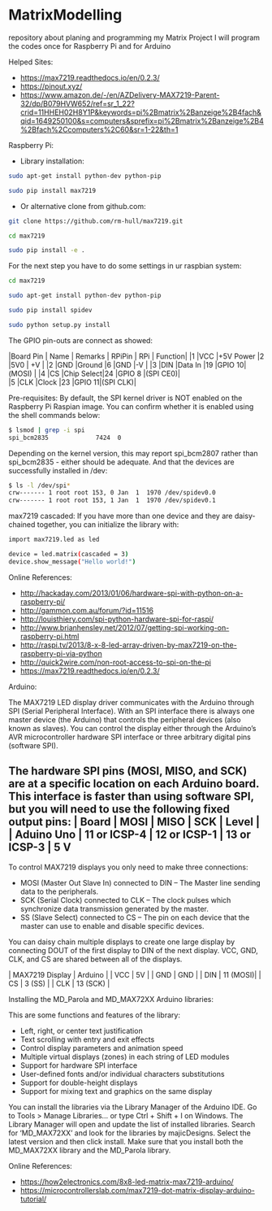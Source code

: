 # MatrixModelling
repository about planing and programming my Matrix Project
I will program the codes once for Raspberry Pi and for Arduino


Helped Sites: 
- https://max7219.readthedocs.io/en/0.2.3/
- https://pinout.xyz/
- https://www.amazon.de/-/en/AZDelivery-MAX7219-Parent-32/dp/B079HVW652/ref=sr_1_22?crid=11HHEH02H8Y1P&keywords=pi%2Bmatrix%2Banzeige%2B4fach&qid=1649250100&s=computers&sprefix=pi%2Bmatrix%2Banzeige%2B4%2Bfach%2Ccomputers%2C60&sr=1-22&th=1


Raspberry Pi:

- Library installation:
```sh
sudo apt-get install python-dev python-pip
```

```sh
sudo pip install max7219
```


- Or alternative clone from github.com:

```sh
git clone https://github.com/rm-hull/max7219.git
```
```sh
cd max7219
```
```sh
sudo pip install -e .
```

For the next step you have to do some settings in ur raspbian system:
```sh
cd max7219
```
```sh
sudo apt-get install python-dev python-pip
```
```sh
sudo pip install spidev
```
```sh
sudo python setup.py install
```

The GPIO pin-outs are connect as showed:

|Board Pin | Name | Remarks   |  RPiPin | RPi   | Function|
|1	        |VCC  |+5V Power  |2	    |5V0    | +V      |
|2	        |GND  |Ground	  |6	    |GND    |-V       |
|3	        |DIN  |Data In	  |19	    |GPIO 10|(MOSI)   |
|4	        |CS	  |Chip Select|24	    |GPIO 8 |(SPI CE0)|	     
|5          |CLK  |Clock	  |23       |GPIO 11|(SPI CLK)|


 Pre-requisites:
 By default, the SPI kernel driver is NOT enabled on the Raspberry Pi Raspian image. You can confirm whether it is enabled using the shell commands below:
 
```sh
$ lsmod | grep -i spi
spi_bcm2835             7424  0
```
Depending on the kernel version, this may report spi_bcm2807 rather than spi_bcm2835 - either should be adequate.
And that the devices are successfully installed in /dev:

```sh
$ ls -l /dev/spi*
crw------- 1 root root 153, 0 Jan  1  1970 /dev/spidev0.0
crw------- 1 root root 153, 1 Jan  1  1970 /dev/spidev0.1
```


max7219 cascaded:
If you have more than one device and they are daisy-chained together, you can initialize the library with:

```sh
import max7219.led as led

device = led.matrix(cascaded = 3)
device.show_message("Hello world!")
```

Online References:

- http://hackaday.com/2013/01/06/hardware-spi-with-python-on-a-raspberry-pi/
- http://gammon.com.au/forum/?id=11516
- http://louisthiery.com/spi-python-hardware-spi-for-raspi/
- http://www.brianhensley.net/2012/07/getting-spi-working-on-raspberry-pi.html
- http://raspi.tv/2013/8-x-8-led-array-driven-by-max7219-on-the-raspberry-pi-via-python
- http://quick2wire.com/non-root-access-to-spi-on-the-pi
- https://max7219.readthedocs.io/en/0.2.3/

 Arduino:

 The MAX7219 LED display driver communicates with the Arduino through SPI (Serial Peripheral Interface).
 With an SPI interface there is always one master device (the Arduino) that controls the peripheral devices (also known as slaves). You can control the display either through the Arduino’s AVR microcontroller hardware SPI interface or three arbitrary digital pins (software SPI).

The hardware SPI pins (MOSI, MISO, and SCK) are at a specific location on each Arduino board. This interface is faster than using software SPI, but you will need to use the following fixed output pins:
 | Board | MOSI | MISO | SCK | Level |
 | Aduino Uno | 11 or ICSP-4 |	12 or ICSP-1 |	13 or ICSP-3 |	5 V
 -
 To control MAX7219 displays you only need to make three connections:

- MOSI (Master Out Slave In) connected to DIN – The Master line sending data to the peripherals.
- SCK (Serial Clock) connected to CLK – The clock pulses which synchronize data transmission generated by the master.
- SS (Slave Select) connected to CS – The pin on each device that the master can use to enable and disable specific devices.

You can daisy chain multiple displays to create one large display by connecting DOUT of the first display to DIN of the next display. VCC, GND, CLK, and CS are shared between all of the displays.

| MAX7219 Display | Arduino  |
| VCC             | 5V       |
| GND             | GND      |
| DIN             | 11 (MOSI)|
| CS              | 3 (SS)   |
| CLK             | 13 (SCK) |

Installing the MD_Parola and MD_MAX72XX Arduino libraries:

This are some functions and features of the library:
- Left, right, or center text justification
- Text scrolling with entry and exit effects
- Control display parameters and animation speed
- Multiple virtual displays (zones) in each string of LED modules
- Support for hardware SPI interface
- User-defined fonts and/or individual characters substitutions
- Support for double-height displays
- Support for mixing text and graphics on the same display

You can install the libraries via the Library Manager of the Arduino IDE. Go to Tools > Manage Libraries… or type Ctrl + Shift + I on Windows. The Library Manager will open and update the list of installed libraries.
Search for ‘MD_MAX72XX’ and look for the libraries by majicDesigns. Select the latest version and then click install. Make sure that you install both the MD_MAX72XX library and the MD_Parola library.

Online References:
- https://how2electronics.com/8x8-led-matrix-max7219-arduino/
- https://microcontrollerslab.com/max7219-dot-matrix-display-arduino-tutorial/
